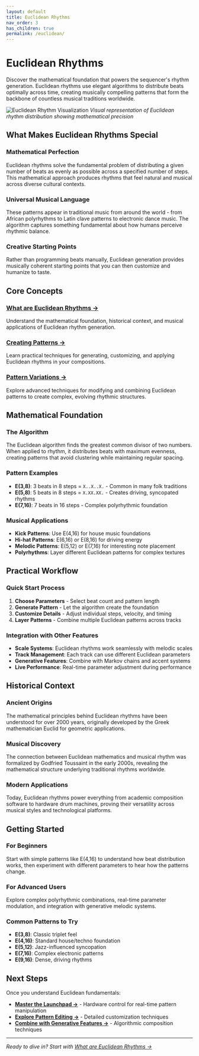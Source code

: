 ```yaml
---
layout: default
title: Euclidean Rhythms
nav_order: 3
has_children: true
permalink: /euclidean/
---
```


# Euclidean Rhythms

Discover the mathematical foundation that powers the sequencer's rhythm generation. Euclidean rhythms use elegant algorithms to distribute beats optimally across time, creating musically compelling patterns that form the backbone of countless musical traditions worldwide.

![Euclidean Rhythm Visualization](../docs/img/euclidean-visualization.jpg)
*Visual representation of Euclidean rhythm distribution showing mathematical precision*

## What Makes Euclidean Rhythms Special

### Mathematical Perfection

Euclidean rhythms solve the fundamental problem of distributing a given number of beats as evenly as possible across a specified number of steps. This mathematical approach produces rhythms that feel natural and musical across diverse cultural contexts.

### Universal Musical Language

These patterns appear in traditional music from around the world - from African polyrhythms to Latin clave patterns to electronic dance music. The algorithm captures something fundamental about how humans perceive rhythmic balance.

### Creative Starting Points

Rather than programming beats manually, Euclidean generation provides musically coherent starting points that you can then customize and humanize to taste.

## Core Concepts

### **[What are Euclidean Rhythms →](introduction.html)**

Understand the mathematical foundation, historical context, and musical applications of Euclidean rhythm generation.

### **[Creating Patterns →](creating-patterns.html)**

Learn practical techniques for generating, customizing, and applying Euclidean rhythms in your compositions.

### **[Pattern Variations →](variations.html)**

Explore advanced techniques for modifying and combining Euclidean patterns to create complex, evolving rhythmic structures.

## Mathematical Foundation

### The Algorithm

The Euclidean algorithm finds the greatest common divisor of two numbers. When applied to rhythm, it distributes beats with maximum evenness, creating patterns that avoid clustering while maintaining regular spacing.

### Pattern Examples

- **E(3,8)**: 3 beats in 8 steps = `X..X..X.` - Common in many folk traditions
- **E(5,8)**: 5 beats in 8 steps = `X.XX.XX.` - Creates driving, syncopated rhythms  
- **E(7,16)**: 7 beats in 16 steps - Complex polyrhythmic foundation

### Musical Applications

- **Kick Patterns**: Use E(4,16) for house music foundations
- **Hi-hat Patterns**: E(6,16) or E(8,16) for driving energy
- **Melodic Patterns**: E(5,12) or E(7,16) for interesting note placement
- **Polyrhythms**: Layer different Euclidean patterns for complex textures

## Practical Workflow

### Quick Start Process

1. **Choose Parameters** - Select beat count and pattern length
2. **Generate Pattern** - Let the algorithm create the foundation
3. **Customize Details** - Adjust individual steps, velocity, and timing
4. **Layer Patterns** - Combine multiple Euclidean patterns across tracks

### Integration with Other Features

- **Scale Systems**: Euclidean rhythms work seamlessly with melodic scales
- **Track Management**: Each track can use different Euclidean parameters
- **Generative Features**: Combine with Markov chains and accent systems
- **Live Performance**: Real-time parameter adjustment during performance

## Historical Context

### Ancient Origins

The mathematical principles behind Euclidean rhythms have been understood for over 2000 years, originally developed by the Greek mathematician Euclid for geometric applications.

### Musical Discovery

The connection between Euclidean mathematics and musical rhythm was formalized by Godfried Toussaint in the early 2000s, revealing the mathematical structure underlying traditional rhythms worldwide.

### Modern Applications

Today, Euclidean rhythms power everything from academic composition software to hardware drum machines, proving their versatility across musical styles and technological platforms.

## Getting Started

### For Beginners

Start with simple patterns like E(4,16) to understand how beat distribution works, then experiment with different parameters to hear how the patterns change.

### For Advanced Users

Explore complex polyrhythmic combinations, real-time parameter modulation, and integration with generative melodic systems.

### Common Patterns to Try

- **E(3,8)**: Classic triplet feel
- **E(4,16)**: Standard house/techno foundation
- **E(5,12)**: Jazz-influenced syncopation
- **E(7,16)**: Complex electronic patterns
- **E(9,16)**: Dense, driving rhythms

## Next Steps

Once you understand Euclidean fundamentals:

- **[Master the Launchpad →](../launchpad/)** - Hardware control for real-time pattern manipulation
- **[Explore Pattern Editing →](../pattern-editor/)** - Detailed customization techniques
- **[Combine with Generative Features →](../generative/)** - Algorithmic composition techniques

---

*Ready to dive in? Start with [What are Euclidean Rhythms →](introduction.html)*
